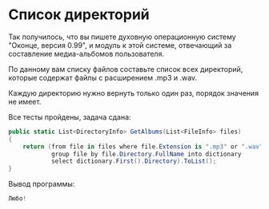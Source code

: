 # Список директорий

Так получилось, что вы пишете духовную операционную систему "Оконце, версия 0.99", и модуль к этой системе, отвечающий за составление медиа-альбомов пользователя.

По данному вам списку файлов составьте список всех директорий, которые содержат файлы с расширением .mp3 и .wav.

Каждую директорию нужно вернуть только один раз, порядок значения не имеет.


Все тесты пройдены, задача сдана:
```cs
public static List<DirectoryInfo> GetAlbums(List<FileInfo> files)
{
    return (from file in files where file.Extension is ".mp3" or ".wav"
            group file by file.Directory.FullName into dictionary
            select dictionary.First().Directory).ToList();
}
```

Вывод программы:
```cs
Любо!
```
